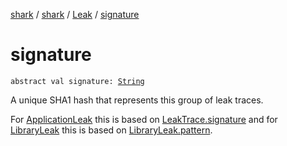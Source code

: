 [shark](../../index.md) / [shark](../index.md) / [Leak](index.md) / [signature](./signature.md)

# signature

`abstract val signature: `[`String`](https://kotlinlang.org/api/latest/jvm/stdlib/kotlin/-string/index.html)

A unique SHA1 hash that represents this group of leak traces.

For [ApplicationLeak](../-application-leak/index.md) this is based on [LeakTrace.signature](../-leak-trace/signature.md) and for [LibraryLeak](../-library-leak/index.md) this is
based on [LibraryLeak.pattern](../-library-leak/pattern.md).

